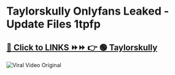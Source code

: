 
 # Taylorskully Onlyfans Leaked - Update Files 1tpfp

## <h2><a href="https://clipsfans.com/Taylorskully&ref=git">🔗 Click to LINKS ⏩⏩ 👉 🟢 Taylorskully </a></h2>

<a href="https://clipsfans.com/Taylorskully&ref=git" rel="nofollow" data-target="animated-image.originalLink"><img src="https://i.ibb.co.com/xMMVF88/686577567.gif" alt="Viral Video Original" style="max-width: 100%; display: inline-block;" data-target="animated-image.originalImage"></a>

